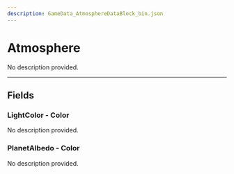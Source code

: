 ```yaml
---
description: GameData_AtmosphereDataBlock_bin.json
---
```


# Atmosphere

No description provided.

***

## Fields

### LightColor - Color

No description provided.

### PlanetAlbedo - Color

No description provided.
